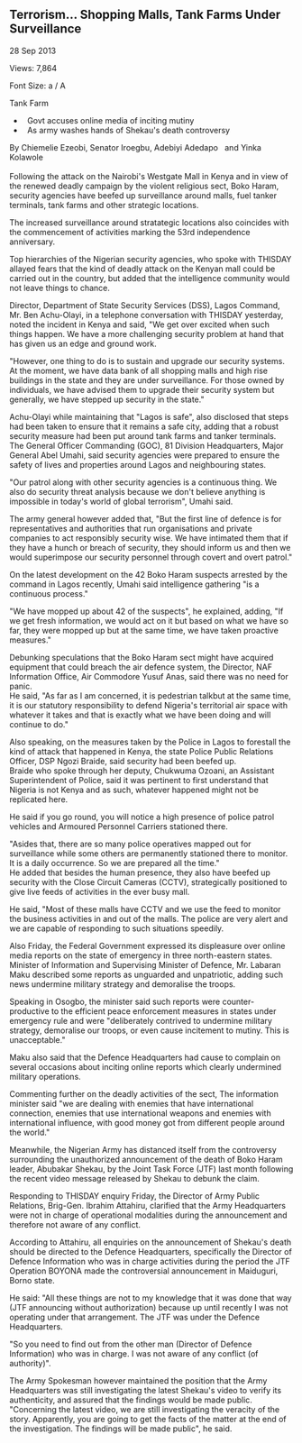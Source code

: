 ## Terrorism... Shopping Malls, Tank Farms Under Surveillance

28 Sep 2013

Views: 7,864

Font Size: a / A

Tank Farm  


  *   Govt accuses online media of inciting mutiny
  *   As army washes hands of Shekau's death controversy



By Chiemelie Ezeobi, Senator Iroegbu, Adebiyi Adedapo   and Yinka Kolawole      
                               
Following the attack on the Nairobi's Westgate Mall in Kenya and in view of the renewed deadly campaign by the violent religious sect, Boko Haram, security agencies have beefed up surveillance around malls, fuel tanker terminals, tank farms and other strategic locations.

The increased surveillance around stratategic locations also coincides with the commencement of activities marking the 53rd independence anniversary.

Top hierarchies of the Nigerian security agencies, who spoke with THISDAY allayed fears that the kind of deadly attack on the Kenyan mall could be carried out in the country, but added that the intelligence community would not leave things to chance.

Director, Department of State Security Services \(DSS\), Lagos Command, Mr. Ben Achu-Olayi, in a telephone conversation with THISDAY yesterday, noted the incident in Kenya and said, "We get over excited when such things happen. We have a more challenging security problem at hand that has given us an edge and ground work.

"However, one thing to do is to sustain and upgrade our security systems. At the moment, we have data bank of all shopping malls and high rise buildings in the state and they are under surveillance. For those owned by individuals, we have advised them to upgrade their security system but generally, we have stepped up security in the state."

Achu-Olayi while maintaining that "Lagos is safe", also disclosed that steps had been taken to ensure that it remains a safe city, adding that a robust security measure had been put around tank farms and tanker terminals.  
The General Officer Commanding \(GOC\), 81 Division Headquarters, Major General Abel Umahi, said security agencies were prepared to ensure the safety of lives and properties around Lagos and neighbouring states.

"Our patrol along with other security agencies is a continuous thing. We also do security threat analysis because we don't believe anything is impossible in today's world of global terrorism", Umahi said.

The army general however added that, "But the first line of defence is for representatives and authorities that run organisations and private companies to act responsibly security wise. We have intimated them that if they have a hunch or breach of security, they should inform us and then we would superimpose our security personnel through covert and overt patrol."

On the latest development on the 42 Boko Haram suspects arrested by the command in Lagos recently, Umahi said intelligence gathering "is a continuous process."

"We have mopped up about 42 of the suspects", he explained, adding, "If we get fresh information, we would act on it but based on what we have so far, they were mopped up but at the same time, we have taken proactive measures."

Debunking speculations that the Boko Haram sect might have acquired equipment that could breach the air defence system, the Director, NAF Information Office, Air Commodore Yusuf Anas, said there was no need for panic.  
He said, "As far as I am concerned, it is pedestrian talkbut at the same time, it is our statutory responsibility to defend Nigeria's territorial air space with whatever it takes and that is exactly what we have been doing and will continue to do."

Also speaking, on the measures taken by the Police in Lagos to forestall the kind of attack that happened in Kenya, the state Police Public Relations Officer, DSP Ngozi Braide, said security had been beefed up.  
Braide who spoke through her deputy, Chukwuma Ozoani, an Assistant Superintendent of Police, said it was pertinent to first understand that Nigeria is not Kenya and as such, whatever happened might not be replicated here.

He said if you go round, you will notice a high presence of police patrol vehicles and Armoured Personnel Carriers stationed there.

"Asides that, there are so many police operatives mapped out for surveillance while some others are permanently stationed there to monitor. It is a daily occurrence. So we are prepared all the time."  
He added that besides the human presence, they also have beefed up security with the Close Circuit Cameras \(CCTV\), strategically positioned to give live feeds of activities in the ever busy mall.

He said, "Most of these malls have CCTV and we use the feed to monitor the business activities in and out of the malls. The police are very alert and we are capable of responding to such situations speedily.

Also Friday, the Federal Government expressed its displeasure over online media reports on the state of emergency in three north-eastern states.  
Minister of Information and Supervising Minister of Defence, Mr. Labaran Maku described some reports as unguarded and unpatriotic, adding such news undermine military strategy and demoralise the troops.

Speaking in Osogbo, the minister said such reports were counter-productive to the efficient peace enforcement measures in states under emergency rule and were "deliberately contrived to undermine military strategy, demoralise our troops, or even cause incitement to mutiny. This is unacceptable."

Maku also said that the Defence Headquarters had cause to complain on several occasions about inciting online reports which clearly undermined military operations.

Commenting further on the deadly activities of the sect, The information minister said "we are dealing with enemies that have international connection, enemies that use international weapons and enemies with international influence, with good money got from different people around the world."

Meanwhile, the Nigerian Army has distanced itself from the controversy surrounding the unauthorized announcement of the death of Boko Haram leader, Abubakar Shekau, by the Joint Task Force \(JTF\) last month following the recent video message released by Shekau to debunk the claim.

Responding to THISDAY enquiry Friday, the Director of Army Public Relations, Brig-Gen. Ibrahim Attahiru, clarified that the Army Headquarters were not in charge of operational modalities during the announcement and therefore not aware of any conflict.

According to Attahiru, all enquiries on the announcement of Shekau's death should be directed to the Defence Headquarters, specifically the Director of Defence Information who was in charge activities during the period the JTF Operation BOYONA made the controversial announcement in Maiduguri, Borno state.

He said: "All these things are not to my knowledge that it was done that way \(JTF announcing without authorization\) because up until recently I was not operating under that arrangement. The JTF was under the Defence Headquarters.

"So you need to find out from the other man \(Director of Defence Information\) who was in charge. I was not aware of any conflict \(of authority\)".

The Army Spokesman however maintained the position that the Army Headquarters was still investigating the latest Shekau's video to verify its authenticity, and assured that the findings would be made public.  
"Concerning the latest video, we are still investigating the veracity of the story. Apparently, you are going to get the facts of the matter at the end of the investigation. The findings will be made public", he said.
